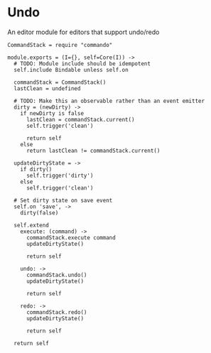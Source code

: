 Undo
====

An editor module for editors that support undo/redo

    CommandStack = require "commando"

    module.exports = (I={}, self=Core(I)) ->
      # TODO: Module include should be idempotent
      self.include Bindable unless self.on

      commandStack = CommandStack()
      lastClean = undefined

      # TODO: Make this an observable rather than an event emitter
      dirty = (newDirty) ->
        if newDirty is false
          lastClean = commandStack.current()
          self.trigger('clean')

          return self
        else
          return lastClean != commandStack.current()

      updateDirtyState = ->
        if dirty()
          self.trigger('dirty')
        else
          self.trigger('clean')

      # Set dirty state on save event
      self.on 'save', ->
        dirty(false)

      self.extend
        execute: (command) ->
          commandStack.execute command
          updateDirtyState()

          return self

        undo: ->
          commandStack.undo()
          updateDirtyState()

          return self

        redo: ->
          commandStack.redo()
          updateDirtyState()

          return self

      return self
